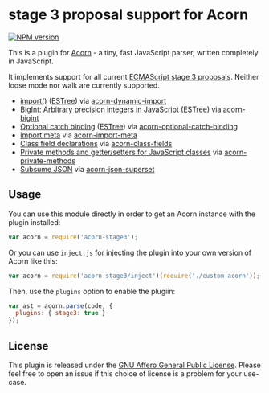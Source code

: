 # stage 3 proposal support for Acorn

[![NPM version](https://img.shields.io/npm/v/acorn-stage3.svg)](https://www.npmjs.org/package/acorn-stage3)

This is a plugin for [Acorn](http://marijnhaverbeke.nl/acorn/) - a tiny, fast JavaScript parser, written completely in JavaScript.

It implements support for all current [ECMAScript stage 3 proposals](https://github.com/tc39/proposals/blob/master/README.md#stage-3). Neither loose mode nor walk are currently supported.

- [import()](https://github.com/tc39/proposal-dynamic-import) ([ESTree](https://github.com/estree/estree/blob/master/experimental/import-expression.md)) via [acorn-dynamic-import](https://www.npmjs.com/package/acorn-dynamic-import)
- [BigInt: Arbitrary precision integers in JavaScript](https://github.com/tc39/proposal-bigint) ([ESTree](https://github.com/estree/estree/pull/179)) via [acorn-bigint](https://www.npmjs.org/package/acorn-bigint)
- [Optional catch binding](https://github.com/tc39/proposal-optional-catch-binding) ([ESTree](https://github.com/estree/estree/blob/master/experimental/optional-catch-binding.md)) via [acorn-optional-catch-binding](https://www.npmjs.org/package/acorn-optional-catch-binding)
- [import.meta](https://github.com/tc39/proposal-import-meta) via [acorn-import-meta](https://www.npmjs.org/package/acorn-import-meta)
- [Class field declarations](https://github.com/tc39/proposal-class-fields) via [acorn-class-fields](https://www.npmjs.org/package/acorn-class-fields)
- [Private methods and getter/setters for JavaScript classes](https://github.com/tc39/proposal-private-methods) via [acorn-private-methods](https://www.npmjs.org/package/acorn-private-methods)
- [Subsume JSON](https://github.com/tc39/proposal-json-superset) via [acorn-json-superset](https://www.npmjs.org/package/acorn-json-superset)

## Usage

You can use this module directly in order to get an Acorn instance with the plugin installed:

```javascript
var acorn = require('acorn-stage3');
```

Or you can use `inject.js` for injecting the plugin into your own version of Acorn like this:

```javascript
var acorn = require('acorn-stage3/inject')(require('./custom-acorn'));
```

Then, use the `plugins` option to enable the plugiin:

```javascript
var ast = acorn.parse(code, {
  plugins: { stage3: true }
});
```

## License

This plugin is released under the [GNU Affero General Public License](./LICENSE).
Please feel free to open an issue if this choice of license is a problem for your use-case.

